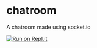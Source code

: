 # chatroom
A chatroom made using socket.io

[![Run on Repl.it](https://repl.it/badge/github/Jleguim/chatroom)](https://repl.it/github/Jleguim/chatroom)